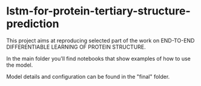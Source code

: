 # lstm-for-protein-tertiary-structure-prediction
This project aims at reproducing selected part of the work on END-TO-END DIFFERENTIABLE LEARNING OF PROTEIN STRUCTURE.

In the main folder you'll find notebooks that show examples of how to use the model.

Model details and configuration can be found in the "final" folder.
